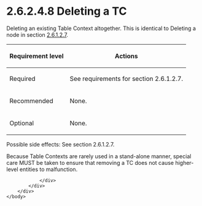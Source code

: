 <html dir="LTR" xmlns:mshelp="http://msdn.microsoft.com/mshelp" xmlns:ddue="http://ddue.schemas.microsoft.com/authoring/2003/5" xmlns:xlink="http://www.w3.org/1999/xlink" xmlns:tool="http://www.microsoft.com/tooltip">
    <head>
        <meta http-equiv="Content-Type" content="text/html; CHARSET=utf-8"></meta>
        <meta name="save" content="history"></meta>
        <title>2.6.2.4.8 Deleting a TC</title>
        <xml>
            <mshelp:toctitle title="2.6.2.4.8 Deleting a TC"></mshelp:toctitle>
            <mshelp:rltitle title="[MS-PST]: Deleting a TC"></mshelp:rltitle>
            <mshelp:keyword index="A" term="9d0c7a2f-8cfd-46e9-88aa-b9e8615c500c"></mshelp:keyword>
            <mshelp:attr name="DCSext.ContentType" value="open specification"></mshelp:attr>
            <mshelp:attr name="AssetID" value="9d0c7a2f-8cfd-46e9-88aa-b9e8615c500c"></mshelp:attr>
            <mshelp:attr name="TopicType" value="kbRef"></mshelp:attr>
            <mshelp:attr name="DCSext.Title" value="[MS-PST]: Deleting a TC" />
        </xml>
    </head>
    <body>
        <div id="header">
            <h1 class="heading">2.6.2.4.8 Deleting a TC</h1>
        </div>
        <div id="mainSection">
            <div id="mainBody">
                <div id="allHistory" class="saveHistory"></div>
                <div id="sectionSection0" class="section" name="collapseableSection">
                    

<p>Deleting an existing Table Context altogether. This is
identical to Deleting a node in section <a href="5c665105-ea03-4c4e-a89b-2a8619b40280.htm">2.6.1.2.7</a>.</p>

<table>
 <thead>
  <tr>
   <th>
   <p>Requirement level</p>
   </th>
   <th>
   <p>Actions</p>
   </th>
  </tr>
 </thead>
 <tr>
  <td>
  <p>Required</p>
  </td>
  <td>
  <p>See requirements for section 2.6.1.2.7.</p>
  </td>
 </tr>
 <tr>
  <td>
  <p>Recommended</p>
  </td>
  <td>
  <p>None.</p>
  </td>
 </tr>
 <tr>
  <td>
  <p>Optional</p>
  </td>
  <td>
  <p>None.</p>
  </td>
 </tr>
</table>

<p> </p>

<p>Possible side effects: See section 2.6.1.2.7.</p>

<p>Because Table Contexts are rarely used in a stand-alone
manner, special care MUST be taken to ensure that removing a TC does not cause
higher-level entities to malfunction.</p>


                </div>
            </div>
        </div>
    </body>
</html>